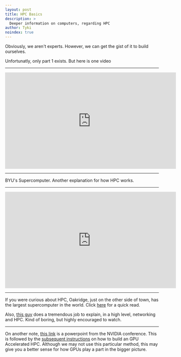 ```yaml
---
layout: post
title: HPC Basics
description: >
  Deeper information on computers, regarding HPC
author: Tyki
noindex: true
---
```


Obviously, we aren't experts. However, we can get the gist of it to build ourselves.

Unfortunatly, only part 1 exists. But here is one video

<hr>

<iframe width="560" height="315" src="https://www.youtube.com/embed/11Z_RRFe6Rg" frameborder="0" allow="accelerometer; autoplay; encrypted-media; gyroscope; picture-in-picture" allowfullscreen></iframe>

<hr>

BYU's Supercomputer. Another explanation for how HPC works.

<hr>

<iframe width="560" height="315" src="https://www.youtube.com/embed/i1r9BxHBG0I" frameborder="0" allow="accelerometer; autoplay; encrypted-media; gyroscope; picture-in-picture" allowfullscreen></iframe>

<hr>

If you were curious about HPC, Oakridge, just on the other side of town, has the largest supercomputer in the world. Click [here](https://www.wired.com/story/worlds-fastest-supercomputer-breaks-ai-record/) for a quick read.

Also, [this guy](https://www.youtube.com/watch?v=8BBDxzJL6fY) does a tremendous job to explain, in a high level, networking and HPC. Kind of boring, but highly encouraged to watch.

<hr>

On another note, [this link](http://on-demand.gputechconf.com/gtc/2014/presentations/S4253-tools-tips-for-managing-a-gpu-cluster.pdf) is a powerpoint from the NVIDIA conference. This is followed by the [subsequent instructions](https://devblogs.nvidia.com/how-build-gpu-accelerated-research-cluster/) on how to build an GPU Accelerated HPC. Although we may not use this particular method, this may give you a better sense for how GPUs play a part in the bigger picture.




